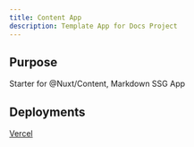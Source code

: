 ```yaml
---
title: Content App
description: Template App for Docs Project
---
```


## Purpose

Starter for @Nuxt/Content, Markdown SSG App

## Deployments

[Vercel](https://content-app.annebrown.ca)
